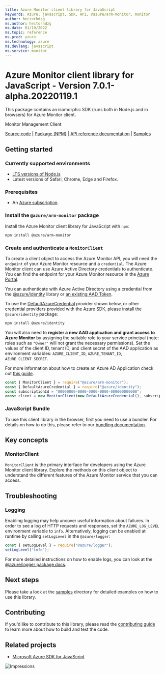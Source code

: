 ```yaml
---
title: Azure Monitor client library for JavaScript
keywords: Azure, javascript, SDK, API, @azure/arm-monitor, monitor
author: hectorhdzg
ms.author: hectorhdzg
ms.date: 01/19/2022
ms.topic: reference
ms.prod: azure
ms.technology: azure
ms.devlang: javascript
ms.service: monitor
---
```

# Azure Monitor client library for JavaScript - Version 7.0.1-alpha.20220119.1 


This package contains an isomorphic SDK (runs both in Node.js and in browsers) for Azure Monitor client.

Monitor Management Client

[Source code](https://github.com/Azure/azure-sdk-for-js/tree/main/sdk/monitor/arm-monitor) |
[Package (NPM)](https://www.npmjs.com/package/@azure/arm-monitor) |
[API reference documentation](https://docs.microsoft.com/javascript/api/@azure/arm-monitor) |
[Samples](https://github.com/Azure-Samples/azure-samples-js-management)

## Getting started

### Currently supported environments

- [LTS versions of Node.js](https://nodejs.org/about/releases/)
- Latest versions of Safari, Chrome, Edge and Firefox.

### Prerequisites

- An [Azure subscription][azure_sub].

### Install the `@azure/arm-monitor` package

Install the Azure Monitor client library for JavaScript with `npm`:

```bash
npm install @azure/arm-monitor
```

### Create and authenticate a `MonitorClient`

To create a client object to access the Azure Monitor API, you will need the `endpoint` of your Azure Monitor resource and a `credential`. The Azure Monitor client can use Azure Active Directory credentials to authenticate.
You can find the endpoint for your Azure Monitor resource in the [Azure Portal][azure_portal].

You can authenticate with Azure Active Directory using a credential from the [@azure/identity][azure_identity] library or [an existing AAD Token](https://github.com/Azure/azure-sdk-for-js/blob/master/sdk/identity/identity/samples/AzureIdentityExamples.md#authenticating-with-a-pre-fetched-access-token).

To use the [DefaultAzureCredential][defaultazurecredential] provider shown below, or other credential providers provided with the Azure SDK, please install the `@azure/identity` package:

```bash
npm install @azure/identity
```

You will also need to **register a new AAD application and grant access to Azure Monitor** by assigning the suitable role to your service principal (note: roles such as `"Owner"` will not grant the necessary permissions).
Set the values of the client ID, tenant ID, and client secret of the AAD application as environment variables: `AZURE_CLIENT_ID`, `AZURE_TENANT_ID`, `AZURE_CLIENT_SECRET`.

For more information about how to create an Azure AD Application check out [this guide](https://docs.microsoft.com/azure/active-directory/develop/howto-create-service-principal-portal).

```javascript
const { MonitorClient } = require("@azure/arm-monitor");
const { DefaultAzureCredential } = require("@azure/identity");
const subscriptionId = "00000000-0000-0000-0000-000000000000";
const client = new MonitorClient(new DefaultAzureCredential(), subscriptionId);
```


### JavaScript Bundle
To use this client library in the browser, first you need to use a bundler. For details on how to do this, please refer to our [bundling documentation](https://aka.ms/AzureSDKBundling).

## Key concepts

### MonitorClient

`MonitorClient` is the primary interface for developers using the Azure Monitor client library. Explore the methods on this client object to understand the different features of the Azure Monitor service that you can access.

## Troubleshooting

### Logging

Enabling logging may help uncover useful information about failures. In order to see a log of HTTP requests and responses, set the `AZURE_LOG_LEVEL` environment variable to `info`. Alternatively, logging can be enabled at runtime by calling `setLogLevel` in the `@azure/logger`:

```javascript
const { setLogLevel } = require("@azure/logger");
setLogLevel("info");
```

For more detailed instructions on how to enable logs, you can look at the [@azure/logger package docs](https://github.com/Azure/azure-sdk-for-js/tree/main/sdk/core/logger).

## Next steps

Please take a look at the [samples](https://github.com/Azure-Samples/azure-samples-js-management) directory for detailed examples on how to use this library.

## Contributing

If you'd like to contribute to this library, please read the [contributing guide](https://github.com/Azure/azure-sdk-for-js/blob/main/CONTRIBUTING.md) to learn more about how to build and test the code.

## Related projects

- [Microsoft Azure SDK for JavaScript](https://github.com/Azure/azure-sdk-for-js)

![Impressions](https://azure-sdk-impressions.azurewebsites.net/api/impressions/azure-sdk-for-js%2Fsdk%2Fmonitor%2Farm-monitor%2FREADME.png)

[azure_cli]: https://docs.microsoft.com/cli/azure
[azure_sub]: https://azure.microsoft.com/free/
[azure_sub]: https://azure.microsoft.com/free/
[azure_portal]: https://portal.azure.com
[azure_identity]: https://github.com/Azure/azure-sdk-for-js/tree/main/sdk/identity/identity
[defaultazurecredential]: https://github.com/Azure/azure-sdk-for-js/tree/main/sdk/identity/identity#defaultazurecredential

